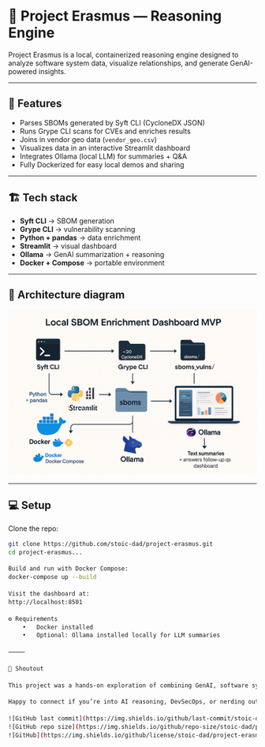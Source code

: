 # 🤖 Project Erasmus — Reasoning Engine

Project Erasmus is a local, containerized reasoning engine designed to analyze software system data, visualize relationships, and generate GenAI-powered insights.

---

## 🚀 Features

- Parses SBOMs generated by Syft CLI (CycloneDX JSON)
- Runs Grype CLI scans for CVEs and enriches results
- Joins in vendor geo data (`vendor_geo.csv`)
- Visualizes data in an interactive Streamlit dashboard
- Integrates Ollama (local LLM) for summaries + Q&A
- Fully Dockerized for easy local demos and sharing

---

## 🏗 Tech stack

- **Syft CLI** → SBOM generation  
- **Grype CLI** → vulnerability scanning  
- **Python + pandas** → data enrichment  
- **Streamlit** → visual dashboard  
- **Ollama** → GenAI summarization + reasoning  
- **Docker + Compose** → portable environment

---

## 📸 Architecture diagram

![Project Erasmus Diagram](./project-erasmus.png)

---

## 💻 Setup

Clone the repo:
```bash
git clone https://github.com/stoic-dad/project-erasmus.git
cd project-erasmus...

Build and run with Docker Compose:
docker-compose up --build

Visit the dashboard at:
http://localhost:8501

⚙ Requirements
	•	Docker installed
	•	Optional: Ollama installed locally for LLM summaries

⸻

🙌 Shoutout

This project was a hands-on exploration of combining GenAI, software system complexity, and interactive reasoning. Named after Erasmus from Dune — one of the most unsettling thinking machines in sci-fi history — it’s a nod to curiosity and the challenge of understanding complex systems.

Happy to connect if you’re into AI reasoning, DevSecOps, or nerding out over cognitive systems!

![GitHub last commit](https://img.shields.io/github/last-commit/stoic-dad/project-erasmus)
![GitHub repo size](https://img.shields.io/github/repo-size/stoic-dad/project-erasmus)
![GitHub](https://img.shields.io/github/license/stoic-dad/project-erasmus)
